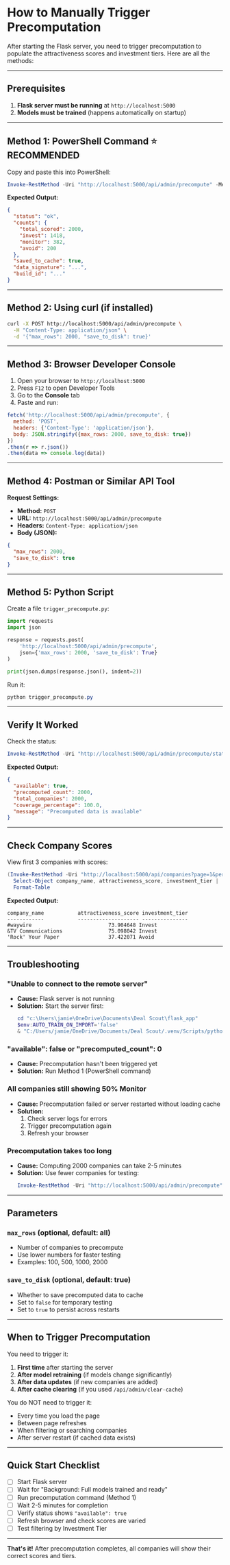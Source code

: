 # How to Manually Trigger Precomputation

After starting the Flask server, you need to trigger precomputation to populate the attractiveness scores and investment tiers. Here are all the methods:

---

## Prerequisites

1. **Flask server must be running** at `http://localhost:5000`
2. **Models must be trained** (happens automatically on startup)

---

## Method 1: PowerShell Command ⭐ RECOMMENDED

Copy and paste this into PowerShell:

```powershell
Invoke-RestMethod -Uri "http://localhost:5000/api/admin/precompute" -Method POST -Body (@{max_rows=2000; save_to_disk=$true} | ConvertTo-Json) -ContentType "application/json"
```

**Expected Output:**
```json
{
  "status": "ok",
  "counts": {
    "total_scored": 2000,
    "invest": 1418,
    "monitor": 382,
    "avoid": 200
  },
  "saved_to_cache": true,
  "data_signature": "...",
  "build_id": "..."
}
```

---

## Method 2: Using curl (if installed)

```bash
curl -X POST http://localhost:5000/api/admin/precompute \
  -H "Content-Type: application/json" \
  -d '{"max_rows": 2000, "save_to_disk": true}'
```

---

## Method 3: Browser Developer Console

1. Open your browser to `http://localhost:5000`
2. Press `F12` to open Developer Tools
3. Go to the **Console** tab
4. Paste and run:

```javascript
fetch('http://localhost:5000/api/admin/precompute', {
  method: 'POST',
  headers: {'Content-Type': 'application/json'},
  body: JSON.stringify({max_rows: 2000, save_to_disk: true})
})
.then(r => r.json())
.then(data => console.log(data))
```

---

## Method 4: Postman or Similar API Tool

**Request Settings:**
- **Method:** `POST`
- **URL:** `http://localhost:5000/api/admin/precompute`
- **Headers:** `Content-Type: application/json`
- **Body (JSON):**
```json
{
  "max_rows": 2000,
  "save_to_disk": true
}
```

---

## Method 5: Python Script

Create a file `trigger_precompute.py`:

```python
import requests
import json

response = requests.post(
    'http://localhost:5000/api/admin/precompute',
    json={'max_rows': 2000, 'save_to_disk': True}
)

print(json.dumps(response.json(), indent=2))
```

Run it:
```powershell
python trigger_precompute.py
```

---

## Verify It Worked

Check the status:

```powershell
Invoke-RestMethod -Uri "http://localhost:5000/api/admin/precompute/status" -Method GET
```

**Expected Output:**
```json
{
  "available": true,
  "precomputed_count": 2000,
  "total_companies": 2000,
  "coverage_percentage": 100.0,
  "message": "Precomputed data is available"
}
```

---

## Check Company Scores

View first 3 companies with scores:

```powershell
(Invoke-RestMethod -Uri "http://localhost:5000/api/companies?page=1&per_page=3").companies | 
  Select-Object company_name, attractiveness_score, investment_tier | 
  Format-Table
```

**Expected Output:**
```
company_name           attractiveness_score investment_tier
------------           -------------------- ---------------
#waywire                         73.904648 Invest
&TV Communications               75.098042 Invest
'Rock' Your Paper                37.422071 Avoid
```

---

## Troubleshooting

### "Unable to connect to the remote server"
- **Cause:** Flask server is not running
- **Solution:** Start the server first:
  ```powershell
  cd "c:\Users\jamie\OneDrive\Documents\Deal Scout\flask_app"
  $env:AUTO_TRAIN_ON_IMPORT='false'
  & "C:/Users/jamie/OneDrive/Documents/Deal Scout/.venv/Scripts/python.exe" app.py
  ```

### "available": false or "precomputed_count": 0
- **Cause:** Precomputation hasn't been triggered yet
- **Solution:** Run Method 1 (PowerShell command)

### All companies still showing 50% Monitor
- **Cause:** Precomputation failed or server restarted without loading cache
- **Solution:** 
  1. Check server logs for errors
  2. Trigger precomputation again
  3. Refresh your browser

### Precomputation takes too long
- **Cause:** Computing 2000 companies can take 2-5 minutes
- **Solution:** Use fewer companies for testing:
  ```powershell
  Invoke-RestMethod -Uri "http://localhost:5000/api/admin/precompute" -Method POST -Body (@{max_rows=500; save_to_disk=$true} | ConvertTo-Json) -ContentType "application/json"
  ```

---

## Parameters

### `max_rows` (optional, default: all)
- Number of companies to precompute
- Use lower numbers for faster testing
- Examples: 100, 500, 1000, 2000

### `save_to_disk` (optional, default: true)
- Whether to save precomputed data to cache
- Set to `false` for temporary testing
- Set to `true` to persist across restarts

---

## When to Trigger Precomputation

You need to trigger it:

1. **First time** after starting the server
2. **After model retraining** (if models change significantly)
3. **After data updates** (if new companies are added)
4. **After cache clearing** (if you used `/api/admin/clear-cache`)

You do NOT need to trigger it:

- Every time you load the page
- Between page refreshes
- When filtering or searching companies
- After server restart (if cached data exists)

---

## Quick Start Checklist

- [ ] Start Flask server
- [ ] Wait for "Background: Full models trained and ready"
- [ ] Run precomputation command (Method 1)
- [ ] Wait 2-5 minutes for completion
- [ ] Verify status shows `"available": true`
- [ ] Refresh browser and check scores are varied
- [ ] Test filtering by Investment Tier

---

**That's it!** After precomputation completes, all companies will show their correct scores and tiers.
